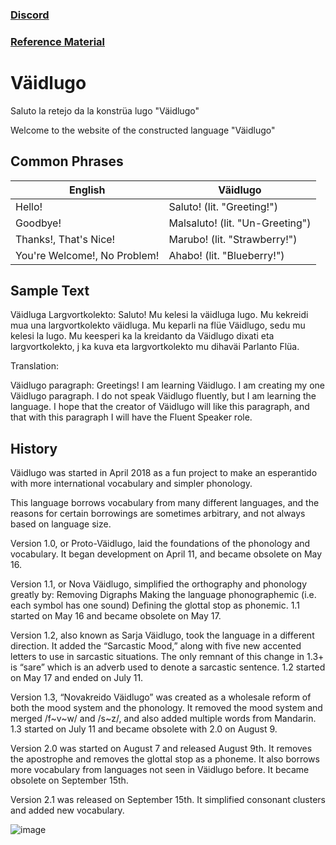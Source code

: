 ### [Discord](https://discord.gg/8jy4kh4)

### [Reference Material](https://docs.google.com/document/d/16QSKQDR0Kb9lZvAhim4alTqr88zRmitYoTUFWpvoVug/edit?usp=sharing)

# Väidlugo
Saluto la retejo da la konstrüa lugo "Väidlugo"

Welcome to the website of the constructed language "Väidlugo"

## Common Phrases

English | Väidlugo
--- | ---
Hello! | Saluto! (lit. "Greeting!") 
Goodbye! | Malsaluto! (lit. "Un-Greeting")
Thanks!, That's Nice! | Marubo! (lit. "Strawberry!")
You're Welcome!, No Problem! | Ahabo! (lit. "Blueberry!")  

## Sample Text
Väidluga Largvortkolekto:
Saluto! Mu kelesi la väidluga lugo. Mu kekreidi mua una largvortkolekto väidluga. Mu keparli na flüe Väidlugo, sedu mu kelesi la lugo. Mu keesperi ka la kreidanto da Väidlugo dixati eta largvortkolekto, j ka kuva eta largvortkolekto mu dihaväi Parlanto Flüa.

Translation:

Väidlugo paragraph:
Greetings! I am learning Väidlugo. I am creating my one Väidlugo paragraph. I do not speak Väidlugo fluently, but I am learning the language. I hope that the creator of Väidlugo will like this paragraph, and that with this paragraph I will have the Fluent Speaker role.

## History
Väidlugo was started in April 2018 as a fun project to make an esperantido with more international vocabulary and simpler phonology.

This language borrows vocabulary from many different languages, and the reasons for certain borrowings are sometimes arbitrary, and not always based on language size.

Version 1.0, or Proto-Väidlugo, laid the foundations of the phonology and vocabulary. It began development on April 11, and became obsolete on May 16.

Version 1.1, or Nova Väidlugo, simplified the orthography and phonology greatly by: 
Removing Digraphs
Making the language phonographemic (i.e. each symbol has one sound)
Defining the glottal stop as phonemic.
1.1 started on May 16 and became obsolete on May 17.

Version 1.2, also known as Sarja Väidlugo, took the language in a different direction. It added the “Sarcastic Mood,” along with five new accented letters to use in sarcastic situations. The only remnant of this change in 1.3+ is “sare” which is an adverb used to denote a sarcastic sentence. 1.2 started on May 17 and ended on July 11.

Version 1.3, “Novakreido Väidlugo” was created as a wholesale reform of both the mood system and the phonology. It removed the mood system and merged /f~v~w/ and /s~z/, and also added multiple words from Mandarin. 1.3 started on July 11 and became obsolete with 2.0 on August 9.

Version 2.0 was started on August 7 and released August 9th. It removes the apostrophe and removes the glottal stop as a phoneme. It also borrows more vocabulary from languages not seen in Väidlugo before. It became obsolete on September 15th.

Version 2.1 was released on September 15th. It simplified consonant clusters and added new vocabulary.

![image](https://cdn.discordapp.com/attachments/447011191638720512/493126746309394433/Javaidlugido_Family_Tree.png)
